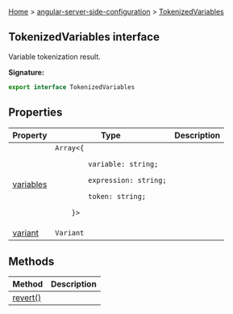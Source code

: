 [Home](./index) &gt; [angular-server-side-configuration](./angular-server-side-configuration.md) &gt; [TokenizedVariables](./angular-server-side-configuration.tokenizedvariables.md)

## TokenizedVariables interface

Variable tokenization result.

<b>Signature:</b>

```typescript
export interface TokenizedVariables 
```

## Properties

|  Property | Type | Description |
|  --- | --- | --- |
|  [variables](./angular-server-side-configuration.tokenizedvariables.variables.md) | `Array<{`<p/>`        variable: string;`<p/>`        expression: string;`<p/>`        token: string;`<p/>`    }>` |  |
|  [variant](./angular-server-side-configuration.tokenizedvariables.variant.md) | `Variant` |  |

## Methods

|  Method | Description |
|  --- | --- |
|  [revert()](./angular-server-side-configuration.tokenizedvariables.revert.md) |  |

